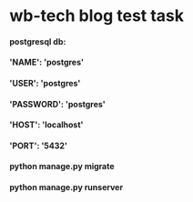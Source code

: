 # wb-tech blog test task
#### postgresql db:
####        'NAME': 'postgres'
####        'USER': 'postgres'
####        'PASSWORD': 'postgres'
####        'HOST': 'localhost'
####        'PORT': '5432'

#### python manage.py migrate
#### python manage.py runserver
